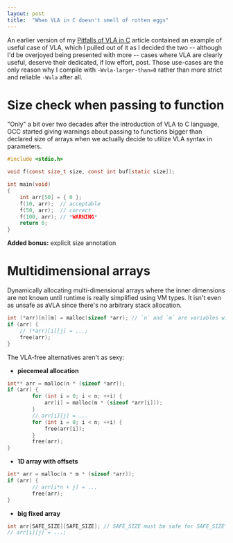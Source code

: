 ```yaml
---
layout: post
title:  "When VLA in C doesn't smell of rotten eggs"
---
```


An earlier version of my [Pitfalls of VLA in C](/vla-pitfalls) article contained
an example of useful case of VLA, which I pulled out of it as I decided the two
-- although I'd be overjoyed being presented with more -- cases where VLA are
clearly useful, deserve their dedicated, if low effort, post. Those use-cases
are the only reason why I compile with `-Wvla-larger-than=0` rather than more
strict and reliable `-Wvla` after all.

# Size check when passing to function

"Only" a bit over two decades after the introduction of VLA to C language,
GCC started giving warnings about passing to functions bigger than declared
size of arrays when we actually decide to utilize VLA syntax in parameters.

```c
#include <stdio.h>

void f(const size_t size, const int buf[static size]);

int main(void)
{
    int arr[50] = { 0 };
    f(10, arr);  // acceptable
    f(50, arr);  // correct
    f(100, arr); // *WARNING*
    return 0;
}
```

**Added bonus:** explicit size annotation

# Multidimensional arrays

Dynamically allocating multi-dimensional arrays where the inner dimensions
are not known until runtime is really simplified using VM types.
It isn't even as unsafe as aVLA since there's no arbitrary stack allocation.

```c
int (*arr)[n][m] = malloc(sizeof *arr); // `n` and `m` are variables with dimensions
if (arr) {
    // (*arr)[i][j] = ...;
    free(arr);
}
```

The VLA-free alternatives aren't as sexy:

  * **piecemeal allocation**
```c
int** arr = malloc(n * (sizeof *arr));
if (arr) {
        for (int i = 0; i < n; ++i) {
            arr[i] = malloc(m * (sizeof *arr[i]));
        }
        // arr[i][j] = ...
        for (int i = 0; i < n; ++i) {
            free(arr[i]);
        }
        free(arr);
}
```

  * **1D array with offsets**
```c
int* arr = malloc(n * m * (sizeof *arr));
if (arr) {
        // arr[i*n + j] = ...
        free(arr);
}
```

  * **big fixed array**
```c
int arr[SAFE_SIZE][SAFE_SIZE]; // SAFE_SIZE must be safe for SAFE_SIZE*SAFE_SIZE
// arr[i][j] = ...;
```

<!-- Some bug(?) eats 4 first spaces of indent, thus 8 spaces used -->
